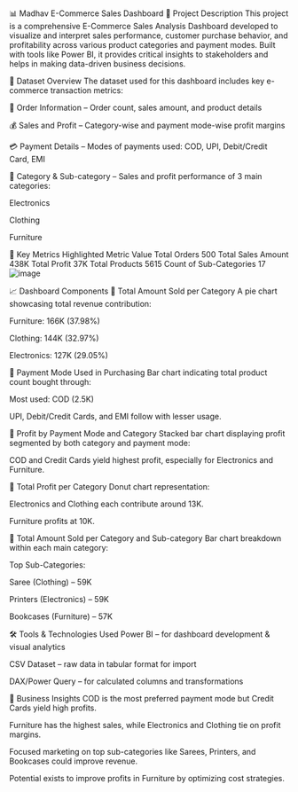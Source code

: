 📊 Madhav E-Commerce Sales Dashboard
📝 Project Description
This project is a comprehensive E-Commerce Sales Analysis Dashboard developed to visualize and interpret sales performance, customer purchase behavior, and profitability across various product categories and payment modes. Built with tools like Power BI, it provides critical insights to stakeholders and helps in making data-driven business decisions.

📁 Dataset Overview
The dataset used for this dashboard includes key e-commerce transaction metrics:

🧾 Order Information – Order count, sales amount, and product details

💰 Sales and Profit – Category-wise and payment mode-wise profit margins

💳 Payment Details – Modes of payments used: COD, UPI, Debit/Credit Card, EMI

🎯 Category & Sub-category – Sales and profit performance of 3 main categories:

Electronics

Clothing

Furniture

📌 Key Metrics Highlighted
Metric	Value
Total Orders	500
Total Sales Amount	438K
Total Profit	37K
Total Products	5615
Count of Sub-Categories	17
![image](https://github.com/user-attachments/assets/1454f28b-12fd-4283-9d71-95f7b564b2e2)


📈 Dashboard Components
🔹 Total Amount Sold per Category
A pie chart showcasing total revenue contribution:

Furniture: 166K (37.98%)

Clothing: 144K (32.97%)

Electronics: 127K (29.05%)

🔹 Payment Mode Used in Purchasing
Bar chart indicating total product count bought through:

Most used: COD (2.5K)

UPI, Debit/Credit Cards, and EMI follow with lesser usage.

🔹 Profit by Payment Mode and Category
Stacked bar chart displaying profit segmented by both category and payment mode:

COD and Credit Cards yield highest profit, especially for Electronics and Furniture.

🔹 Total Profit per Category
Donut chart representation:

Electronics and Clothing each contribute around 13K.

Furniture profits at 10K.

🔹 Total Amount Sold per Category and Sub-category
Bar chart breakdown within each main category:

Top Sub-Categories:

Saree (Clothing) – 59K

Printers (Electronics) – 59K

Bookcases (Furniture) – 57K

🛠️ Tools & Technologies Used
Power BI – for dashboard development & visual analytics

CSV Dataset – raw data in tabular format for import

DAX/Power Query – for calculated columns and transformations

🎯 Business Insights
COD is the most preferred payment mode but Credit Cards yield high profits.

Furniture has the highest sales, while Electronics and Clothing tie on profit margins.

Focused marketing on top sub-categories like Sarees, Printers, and Bookcases could improve revenue.

Potential exists to improve profits in Furniture by optimizing cost strategies.











